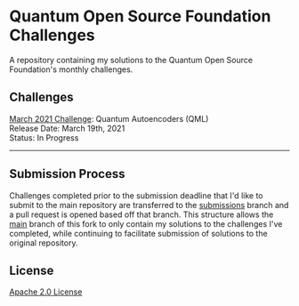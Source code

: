 # Quantum Open Source Foundation Challenges

A repository containing my solutions to the Quantum Open Source Foundation's monthly challenges.

## Challenges

<!-- use two spaces after each line to have line breaks -->  

[March 2021 Challenge](quantum-autoencoders/quantum-autoencoders.ipynb): Quantum Autoencoders (QML)  
Release Date: March 19th, 2021  
Status: In Progress

---

## Submission Process

Challenges completed prior to the submission deadline that I'd like to submit to the main repository are transferred to the [submissions](https://github.com/upsideon/qosf-challenges/tree/submissions) branch and a pull request is opened based off that branch. This structure allows the [main](https://github.com/upsideon/qosf-challenges/tree/main) branch of this fork to only contain my solutions to the challenges I've completed, while continuing to facilitate submission of solutions to the original repository.

## License

[Apache 2.0 License](https://github.com/upsideon/qosf-challenges/tree/main/LICENSE)